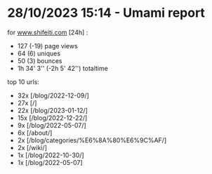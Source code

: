 # 28/10/2023 15:14 - Umami report
for www.shifeiti.com [24h] :

 - 127 (-19) page views
 - 64 (6) uniques
 - 50 (3) bounces
 - 1h 34' 3'' (-2h 5' 42'') totaltime


top 10 urls:
 - 32x [/blog/2022-12-09/]
 - 27x [/]
 - 22x [/blog/2023-01-12/]
 - 15x [/blog/2022-12-22/]
 - 9x [/blog/2022-05-07/]
 - 6x [/about/]
 - 2x [/blog/categories/%E6%8A%80%E6%9C%AF/]
 - 2x [/wiki/]
 - 1x [/blog/2022-10-30/]
 - 1x [/blog/2022-05-07]


